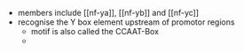 - members include [[nf-ya]], [[nf-yb]] and [[nf-yc]]
- recognise the Y box element upstream of promotor regions 
	- motif is also called the CCAAT-Box 
	- 